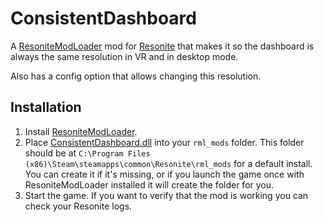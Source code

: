 # ConsistentDashboard

A [ResoniteModLoader](https://github.com/resonite-modding-group/ResoniteModLoader) mod for [Resonite](https://resonite.com/) that makes it so the dashboard is always the same resolution in VR and in desktop mode.

Also has a config option that allows changing this resolution.

## Installation
1. Install [ResoniteModLoader](https://github.com/resonite-modding-group/ResoniteModLoader).
1. Place [ConsistentDashboard.dll](https://github.com/art0007i/ConsistentDashboard/releases/latest/download/ConsistentDashboard.dll) into your `rml_mods` folder. This folder should be at `C:\Program Files (x86)\Steam\steamapps\common\Resonite\rml_mods` for a default install. You can create it if it's missing, or if you launch the game once with ResoniteModLoader installed it will create the folder for you.
1. Start the game. If you want to verify that the mod is working you can check your Resonite logs.
